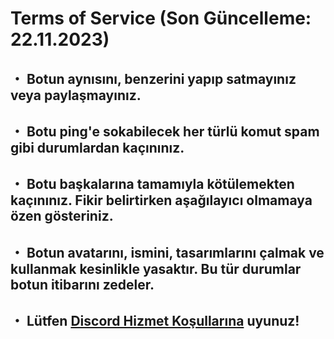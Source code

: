 # Terms of Service (Son Güncelleme: 22.11.2023)
## ・ Botun aynısını, benzerini yapıp satmayınız veya paylaşmayınız.
## ・ Botu ping'e sokabilecek her türlü komut spam gibi durumlardan kaçınınız.
## ・ Botu başkalarına tamamıyla kötülemekten kaçınınız. Fikir belirtirken aşağılayıcı olmamaya özen gösteriniz.
## ・ Botun avatarını, ismini, tasarımlarını çalmak ve kullanmak kesinlikle yasaktır. Bu tür durumlar botun itibarını zedeler.
## ・ Lütfen [Discord Hizmet Koşullarına](https://discord.com/terms) uyunuz!
